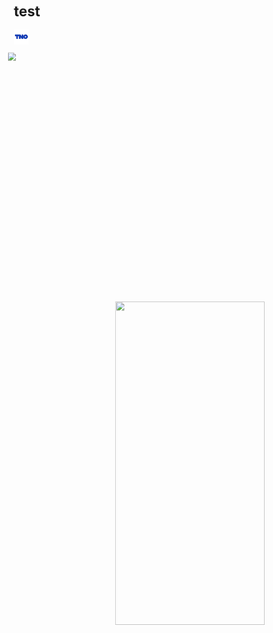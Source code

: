 # test

[<img style="margin-right: 30px" src=https://github.com/Abdl2000/test/blob/main/TNO%20logo.jpg height=30>](https://github.com/Abdl2000/test/blob/main/TNO%20logo.jpg)


<img style="margin-right: 500px" align="right" src="https://github.com/RelentlessRDS/INNO-TNO/blob/main/assets/TNO%20logo.jpg" height=500>

<div align="right">
  <span><img src="https://github.com/RelentlessRDS/INNO-TNO/blob/main/assets/TNO%20logo.jpg" height=650 width=300 /></span>
</div>
 

<img alt = '' src = '[images-readme/opn-icon-32x32.png](https://github.com/Abdl2000/test/blob/main/TNO%20logo.jpg)' style="margin-right: 5px;">

